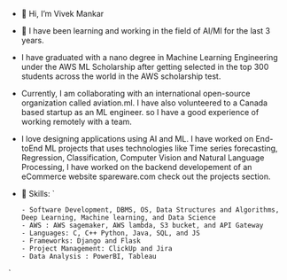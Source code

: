 - 👋 Hi, I’m Vivek Mankar 
- 👀 I have been learning and working in the field of AI/Ml for the last 3 years.
- I have graduated with a nano degree in Machine Learning Engineering under the AWS ML Scholarship after getting selected in the top 300 students across the world in the AWS scholarship test.
- Currently, I am collaborating with an international open-source organization called aviation.ml. I have also volunteered to a Canada based startup as an ML engineer. so I have a good experience of working remotely with a team.
- I love designing applications using AI and ML. I have worked on End-toEnd ML projects that uses technologies like Time series forecasting, Regression, Classification, Computer Vision and Natural Language Processing, I have worked on the backend developement of an eCommerce website spareware.com check out the projects section.
- 🌱 Skills: 
`

      - Software Development, DBMS, OS, Data Structures and Algorithms, Deep Learning, Machine learning, and Data Science
      - AWS : AWS sagemaker, AWS lambda, S3 bucket, and API Gateway
      - Languages: C, C++ Python, Java, SQL, and JS
      - Frameworks: Django and Flask
      - Project Management: ClickUp and Jira
      - Data Analysis : PowerBI, Tableau
      
 `
<!---
Vivek1258/Vivek1258 is a ✨ special ✨ repository because its `README.md` (this file) appears on your GitHub profile.
You can click the Preview link to take a look at your changes.
--->
